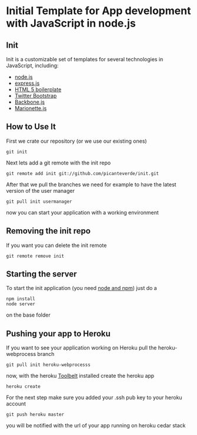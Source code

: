 Initial Template for App development with JavaScript in node.js
==============================================================

## Init

Init is a customizable set of templates for several technologies in JavaScript, including:
 
 * [node.js](http://nodejs.org/)
 * [express.js](http://expressjs.com/)
 * [HTML 5 boilerplate](http://html5boilerplate.com/)
 * [Twitter Bootstrap](http://getbootstrap.com/2.3.2/)
 * [Backbone.js](http://backbonejs.org/)
 * [Marionette.js](http://marionettejs.com/)

## How to Use It

First we crate our repository (or we use our existing ones)

	git init

Next lets add a git remote with the init repo

	git remote add init git://github.com/picanteverde/init.git

After that we pull the branches we need for example to have the latest version of the user manager

	git pull init usermanager
	
now you can start your application with a working environment


## Removing the init repo

If you want you can delete the init remote

	git remote remove init

## Starting the server

To start the init application (you need [node and npm](http://nodejs.org/)) just do a

	npm install
	node server

on the base folder 


## Pushing your app to Heroku

If you want to see your application working on Heroku pull the heroku-webprocess branch

    git pull init heroku-webprocesss

now, with the heroku [Toolbelt](https://devcenter.heroku.com/articles/nodejs) installed create the heroku app

    heroku create

For the next step make sure you added your .ssh pub key to your heroku account

    git push heroku master

you will be notified with the url of your app running on heroku cedar stack

